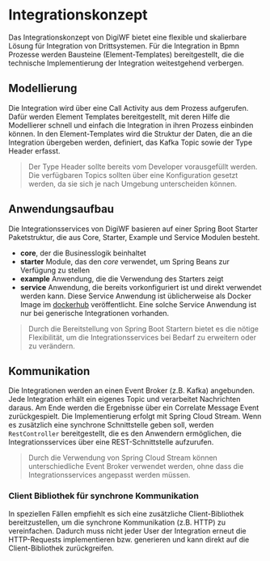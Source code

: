 # Integrationskonzept

Das Integrationskonzept von DigiWF bietet eine flexible und skalierbare Lösung für Integration von Drittsystemen.
Für die Integration in Bpmn Prozesse werden Bausteine (Element-Templates) bereitgestellt, die die technische Implementierung der Integration weitestgehend verbergen.

## Modellierung

Die Integration wird über eine Call Activity aus dem Prozess aufgerufen.
Dafür werden Element Templates bereitgestellt, mit deren Hilfe die Modellierer schnell und einfach die Integration in ihren Prozess einbinden können.
In den Element-Templates wird die Struktur der Daten, die an die Integration übergeben werden, definiert, das Kafka Topic sowie der Type Header erfasst.

> Der Type Header sollte bereits vom Developer vorausgefüllt werden. Die verfügbaren Topics sollten über eine Konfiguration gesetzt werden, da 
> sie sich je nach Umgebung unterscheiden können.

## Anwendungsaufbau

Die Integrationsservices von DigiWF basieren auf einer Spring Boot Starter Paketstruktur, die aus Core, Starter, Example und Service Modulen besteht.

- **core**, der die Businesslogik beinhaltet
- **starter** Module, das den *core* verwendet, um Spring Beans zur Verfügung zu stellen
- **example** Anwendung, die die Verwendung des Starters zeigt
- **service** Anwendung, die bereits vorkonfiguriert ist und direkt verwendet werden kann. Diese Service Anwendung ist üblicherweise als Docker Image im [dockerhub](https://hub.docker.com/u/itatm) veröffentlicht. Eine solche Service Anwendung ist nur bei generische Integrationen vorhanden.

> Durch die Bereitstellung von Spring Boot Startern bietet es die nötige Flexibilität, um die Integrationsservices bei Bedarf zu erweitern oder zu verändern.

## Kommunikation

Die Integrationen werden an einen Event Broker (z.B. Kafka) angebunden.
Jede Integration erhält ein eigenes Topic und verarbeitet Nachrichten daraus.
Am Ende werden die Ergebnisse über ein Correlate Message Event zurückgespielt.
Die Implementierung erfolgt mit Spring Cloud Stream.
Wenn es zusätzlich eine synchrone Schnittstelle geben soll, werden `RestController` bereitgestellt, die es den Anwendern ermöglichen, die Integrationsservices über eine REST-Schnittstelle aufzurufen.

> Durch die Verwendung von Spring Cloud Stream können unterschiedliche Event Broker verwendet werden, ohne dass die Integrationsservices angepasst werden müssen.

### Client Bibliothek für synchrone Kommunikation

In speziellen Fällen empfiehlt es sich eine zusätzliche Client-Bibliothek bereitzustellen, um die synchrone Kommunikation (z.B. HTTP) zu vereinfachen.
Dadurch muss nicht jeder User der Integration erneut die HTTP-Requests implementieren bzw. generieren und kann direkt auf die Client-Bibliothek zurückgreifen.
